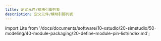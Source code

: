 ```yaml
---
title: 定义元件/模块引脚列表
description: 定义元件/模块引脚列表
---
```


import Lite from '/docs/documents/software/10-xstudio/20-simstudio/50-modeling/40-module-packaging/20-define-module-pin-list/index.md';

<Lite />
